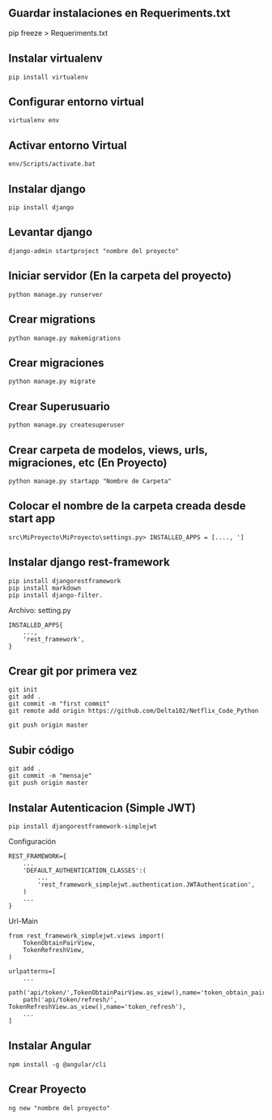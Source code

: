 ## Guardar instalaciones en Requeriments.txt
pip freeze > Requeriments.txt

## Instalar virtualenv
```
pip install virtualenv
```
## Configurar entorno virtual
```
virtualenv env
```
## Activar entorno Virtual
```
env/Scripts/activate.bat
```
## Instalar django
```
pip install django
```
## Levantar django
```
django-admin startproject "nombre del proyecto"
```
## Iniciar servidor (En la carpeta del proyecto)
```
python manage.py runserver
```
## Crear migrations
```
python manage.py makemigrations
```
## Crear migraciones
```
python manage.py migrate
```
## Crear Superusuario
```
python manage.py createsuperuser
```
## Crear carpeta de modelos, views, urls, migraciones, etc  (En Proyecto)
```
python manage.py startapp "Nombre de Carpeta"
```
## Colocar el nombre de la carpeta creada desde start app
```
src\MiProyecto\MiProyecto\settings.py> INSTALLED_APPS = [...., ']
```
## Instalar django rest-framework
```
pip install djangorestframework
pip install markdown
pip install django-filter.
```
Archivo: setting.py
```
INSTALLED_APPS{
    ...,
    'rest_framework',
}
```
## Crear git por primera vez
```
git init
git add .
git commit -m "first commit"
git remote add origin https://github.com/Delta102/Netflix_Code_Python

git push origin master
```
## Subir código
```
git add .
git commit -m "mensaje"
git push origin master
```
## Instalar Autenticacion (Simple JWT)
```
pip install djangorestframework-simplejwt
``` 
Configuración
```
REST_FRAMEWORK={
    ...
    'DEFAULT_AUTHENTICATION_CLASSES':(
        ...
        'rest_framework_simplejwt.authentication.JWTAuthentication',
    )
    ...
}
```
Url-Main
```
from rest_framework_simplejwt.views import(
    TokenObtainPairView,
    TokenRefreshView,
)
```
```
urlpatterns=[
    ...
    path('api/token/',TokenObtainPairView.as_view(),name='token_obtain_pair'),
    path('api/token/refresh/', TokenRefreshView.as_view(),name='token_refresh'),
    ...
]
```
## Instalar Angular
```
npm install -g @angular/cli
``` 
## Crear Proyecto
```
ng new "nombre del proyecto"
```